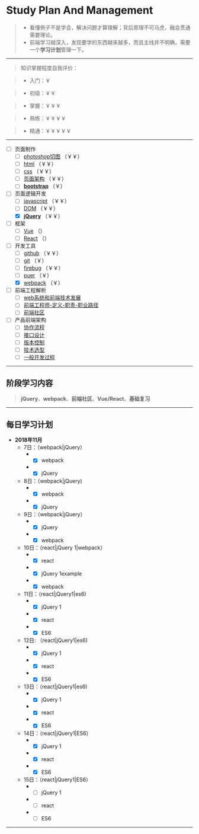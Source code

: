 # Study Plan And Management
>* 看懂例子不是学会，解决问题才算理解；背后原理不可马虎，融会贯通需要理论。
>* 前端学习越深入，发现要学的东西越来越多，而且主线并不明确，需要一个**学习计划**管理一下。

---

> 知识掌握程度自我评价：

>* 入门：￥

>* 初级：￥￥

>* 掌握：￥￥￥

>* 熟练：￥￥￥￥

>* 精通：￥￥￥￥￥

---

- [ ] 页面制作 
  - [ ] [photoshop切图]() （￥￥）
  - [ ] [html]() （￥￥）
  - [ ] [css]() （￥￥）
  - [ ] [页面架构]() （￥￥）
  - [ ] [**bootstrap**]() （￥）
- [ ] 页面逻辑开发 
  - [ ] [javascript]() （￥￥）
  - [ ] [DOM]() （￥￥）
  - [x] [**jQuery**]() （￥￥）
- [ ] 框架 
  - [ ] [Vue]() （）
  - [ ] [React]() （）
- [ ] 开发工具 
  - [ ] [github]() （￥￥）
  - [ ] [git]() （￥）
  - [ ] [firebug]() （￥￥）
  - [ ] [puer]() （￥）
  - [x] [webpack]() （￥）
- [ ] 前端工程解析
  - [ ] [web系统和前端技术发展]()
  - [ ] [前端工程师-定义-职责-职业路径]()
  - [ ] [前端社区]()
- [ ] 产品前端架构
  - [ ] [协作流程]()
  - [ ] [接口设计]()
  - [ ] [版本控制]()
  - [ ] [技术选型]()
  - [ ] [一般开发过程]()

---

## 阶段学习内容

> **jQuery**、**webpack**、**前端社区**、**Vue/React**、**基础复习**

---

## 每日学习计划
* **2018年11月**
  * 7日：（webpack|jQuery）
    - - [x] webpack
    - - [x] jQuery
  * 8日：（webpack|jQuery)
    - - [x] webpack
    - - [x] jQuery
  * 9日：（webpack|jQuery）
    - - [x] jQuery
    - - [x] webpack
  * 10日：（react|jQuery 1|webpack）
    - - [x] react
    - - [x] jQuery 1example
    - - [x] webpack
  * 11日：（react|jQuery1|es6)
    - - [x] jQuery 1
    - - [x] react
    - - [x] ES6
  * 12日: （react|jQuery1|es6)
    - - [x] jQuery 1  
    - - [x] react  
    - - [x] ES6
  * 13日：（react|jQuery1|es6)
    - - [x] jQuery 1 
    - - [x] react
    - - [x] ES6
  * 14日：（react|jQuery1|ES6）
    - - [x] jQuery 1
    - - [x] react
    - - [x] ES6
  * 15日：（react|jQuery1|ES6）
    - - [ ] jQuery 1
    - - [ ] react
    - - [ ] ES6
---


